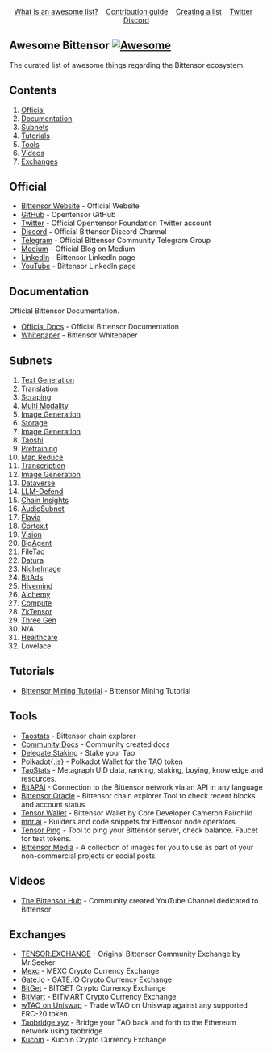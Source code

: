 <p align="center">
	<a href="awesome.md">What is an awesome list?</a>&nbsp;&nbsp;&nbsp;
	<a href="contributing.md">Contribution guide</a>&nbsp;&nbsp;&nbsp;
	<a href="create-list.md">Creating a list</a>&nbsp;&nbsp;&nbsp;
	<a href="https://twitter.com/taoshiio">Twitter</a>&nbsp;&nbsp;&nbsp;
	<a href="https://www.redbubble.com/people/sindresorhus/works/30364188-awesome-logo">Discord</a>
</p>

## **Awesome Bittensor** [![Awesome](https://cdn.rawgit.com/sindresorhus/awesome/d7305f38d29fed78fa85652e3a63e154dd8e8829/media/badge.svg)](https://github.com/sindresorhus/awesome)

The curated list of awesome things regarding the Bittensor ecosystem.

## Contents

1. [Official](#official)
2. [Documentation](#documentation)
3. [Subnets](#subnets)
4. [Tutorials](#tutorials)
5. [Tools](#tools)
6. [Videos](#videos)
7. [Exchanges](#exchanges)

## Official

- [Bittensor Website](https://bittensor.com) - Official Website
- [GitHub](https://github.com/opentensor) - Opentensor GitHub
- [Twitter](https://twitter.com/opentensor) - Official Openτensor Foundaτion Twitter account
- [Discord](https://discord.gg/bittensor) - Official Bittensor Discord Channel
- [Telegram](https://t.me/taobittensor) - Official Bittensor Community Telegram Group
- [Medium](https://bittensor.medium.com/) - Official Blog on Medium
- [LinkedIn](https://www.linkedin.com/company/bittensor/) - Bittensor LinkedIn page
- [YouTube](https://www.youtube.com/@Bittensor) - Bittensor LinkedIn page

## Documentation

Official Bittensor Documentation.

- [Official Docs](https://docs.bittensor.com) - Official Bittensor Documentation
- [Whitepaper](https://bittensor.com/whitepaper) - Bittensor Whitepaper

## Subnets

1. [Text Generation](https://github.com/opentensor/prompting)
2. [Translation](https://github.com/bittranslateio/bittranslate)
3. [Scraping](https://github.com/gitphantomman/scraping_subnet)
4. [Multi Modality](https://github.com/manifold-inc)
5. [Image Generation](https://github.com/unconst/ImageSubnet)
6. [Storage](https://github.com/tensorage/tensorage)
7. [Image Generation](https://github.com/unconst/ImageSubnet)
8. [Taoshi](https://github.com/taoshidev/time-series-prediction-subnet)
9. [Pretraining](https://github.com/RaoFoundation/pretraining)
10. [Map Reduce](https://github.com/dream-well/map-reduce-subnet)
11. [Transcription](https://github.com/Cazure8/transcription-subnet)
12. [Image Generation](https://github.com/unconst/ImageSubnet)
13. [Dataverse](https://github.com/RusticLuftig/data-universe)
14. [LLM-Defend](https://github.com/ceterum1/llm-defender-subnet)
15. [Chain Insights](https://github.com/blockchain-insights/blockchain-data-subnet)
16. [AudioSubnet](https://github.com/UncleTensor/AudioSubnet)
17. [Flavia](https://github.com/CortexLM/flavia)
18. [Cortex.t](https://github.com/corcel-api/cortex.t)
19. [Vision](https://github.com/namoray/vision)
20. [BigAgent](https://github.com/RogueTensor/bitagent_subnet)
21. [FileTao](https://github.com/ifrit98/storage-subnet)
22. [Datura](https://github.com/surcyf123/smart-scrape)
23. [NicheImage](https://github.com/NicheTensor/NicheImage)
24. [BitAds](https://github.com/eseckft/BitAds.ai)
25. [Hivemind](https://github.com/KMFODA/DistributedTraining)
26. [Alchemy](https://github.com/Supreme-Emperor-Wang/ImageAlchemy)
27. [Compute](https://github.com/neuralinternet/compute-subnet)
28. [ZkTensor](https://github.com/zktensor/zktensor_subnet)
29. [Three Gen](https://github.com/404-Repo/Subnet-29)
30. N/A
31. [Healthcare](https://github.com/bthealthcare/healthcare-subnet)
32. Lovelace

## Tutorials

- [Bittensor Mining Tutorial](https://github.com/TensorTeacher/bittensor-mining-tutorial) - Bittensor Mining Tutorial

## Tools

- [Taostats](https://taostats.io) - Bittensor chain explorer
- [Community Docs](https://docs.taostats.io) - Community created docs
- [Delegate Staking](https://delegate.taostats.io) - Stake your Tao
- [Polkadot{.js}](https://polkadot.js.org/extension/) - Polkadot Wallet for the TAO token
- [TaoStats](https://taostats.io/) - Metagraph UID data, ranking, staking, buying, knowledge and resources.
- [BitAPAI](https://bitapai.io/) - Connection to the Bittensor network via an API in any language
- [Bittensor Oracle](https://explorer.finney.opentensor.ai/#/explorer) - Bittensor chain explorer Tool to check recent blocks and account status
- [Tensor Wallet](https://tensorwallet.ca/) - Bittensor Wallet by Core Developer Cameron Fairchild
- [mnr.ai](https://mnr.ai/) - Builders and code snippets for Bittensor node operators
- [Tensor Ping](https://tensor-ping.fairchild.dev) - Tool to ping your Bittensor server, check balance. Faucet for test tokens.
- [Bittensor Media](https://taostats.io/media/) - A collection of images for you to use as part of your non-commercial projects or social posts.

## Videos

- [The Bittensor Hub](https://www.youtube.com/@TheBittensorHub) - Community created YouTube Channel dedicated to Bittensor

## Exchanges

- [TENSOR.EXCHANGE](https://tensor.exchange/) - Original Bittensor Community Exchange by Mr.Seeker
- [Mexc](https://www.mexc.com/register?inviteCode=1M9bg) - MEXC Crypto Currency Exchange
- [Gate.io](https://www.gate.io/trade/TAO_USDT?ref=A1QSXVla&ref_type=106) - GATE.IO Crypto Currency Exchange
- [BitGet](https://partner.bitget.com/bg/X0Z47N) - BITGET Crypto Currency Exchange
- [BitMart](https://www.bitmart.com/trade/en-US?layout=pro&theme=dark&symbol=%24TAO_USDT) - BITMART Crypto Currency Exchange
- [wTAO on Uniswap](https://app.uniswap.org/#/swap?outputCurrency=0x77e06c9eccf2e797fd462a92b6d7642ef85b0a44) - Trade wTAO on Uniswap against any supported ERC-20 token.
- [Taobridge.xyz](https://taobridge.xyz/) - Bridge your TAO back and forth to the Ethereum network using taobridge
- [Kucoin](https://www.kucoin.com/trade/TAO-USDT?rcode=rPH7VCS) - Kucoin Crypto Currency Exchange
